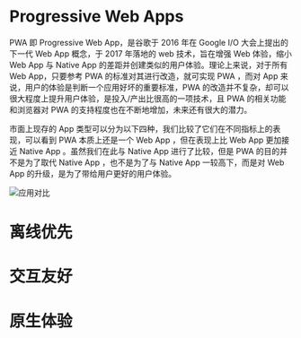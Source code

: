 # Progressive Web Apps

PWA 即 Progressive Web App，是谷歌于 2016 年在 Google I/O 大会上提出的下一代 Web App 概念，于 2017 年落地的 web 技术，旨在增强 Web 体验，缩小 Web App 与 Native App 的差距并创建类似的用户体验。理论上来说，对于所有 Web App，只要参考 PWA 的标准对其进行改造，就可实现 PWA ，而对 App 来说，用户的体验是判断一个应用好坏的重要标准，PWA 的改造并不复杂，却可以很大程度上提升用户体验，是投入/产出比很高的一项技术，且 PWA 的相关功能和浏览器对 PWA 的支持程度也在不断地增加，未来还有很大的潜力。

市面上现存的 App 类型可以分为以下四种，我们比较了它们在不同指标上的表现，可以看到 PWA 本质上还是一个 Web App ，但在表现上比 Web App 更加接近 Native App 。虽然我们在此与 Native App 进行了比较，但是 PWA 的目的并不是为了取代 Native App ，也不是为了与 Native App 一较高下，而是对 Web App 的升级，是为了带给用户更好的用户体验。

![应用对比](https://s3.ax1x.com/2021/01/25/sOZ8BV.png)

# 离线优先

# 交互友好

# 原生体验
